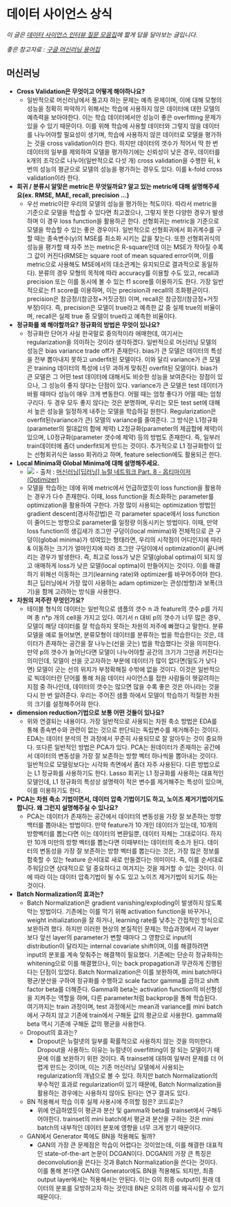 # 데이터 사이언스 상식

*이 글은 <a href="https://zzsza.github.io/data/2018/02/17/datascience-interivew-questions/#%EB%94%A5%EB%9F%AC%EB%8B%9D">데이터 사이언스 인터뷰 질문 모음집</a>에 짧게 답을 달아보는 글입니다.*

*좋은 참고자료 : <a href="https://developers.google.com/machine-learning/glossary/?hl=ko">구글 머신러닝 용어집</a>*

## 머신러닝

- **Cross Validation은 무엇이고 어떻게 해야하나요?**
    - 일반적으로 머신러닝에서 풀고자 하는 문제는 예측 문제이며, 이에 대해 모형의 성능을 정확히 파악하기 위해서는 학습에 사용하지 않은 데이터에 대한 모델의 예측력을 보아야한다. 이는 학습 데이터에서만 성능이 좋은 overfitting 문제가 있을 수 있기 때문이다. 이를 위해 학습에 사용할 데이터와 그렇지 않을 데이터를 나누어야할 필요성이 생기며, 학습에 사용하지 않은 데이터로 모델을 평가하는 것을 cross validation이라 한다. 하지만 데이터의 갯수가 적어서 딱 한 번 데이터의 일부를 제외하여 모델을 평가하기에는 신뢰성이 낮은 경우, 데이터를 k개의 조각으로 나누어(일반적으로 다섯 개) cross validation을 수행한 뒤, k번의 성능의 평균으로 모델의 성능을 평가하는 경우도 있다. 이를 k-fold cross validation이라 한다.
- **회귀 / 분류시 알맞은 metric은 무엇일까요? 알고 있는 metric에 대해 설명해주세요(ex. RMSE, MAE, recall, precision …)**
    - 우선 metric이란 우리의 모델의 성능을 평가하는 척도이다. 따라서 metric을 기준으로 모델을 학습할 수 있다면 최고겠으나, 그렇지 못한 다양한 경우가 발생하며 이 경우 loss function을 활용하곤 한다. 선형회귀는 metric을 기준으로 모델을 학습할 수 있는 좋은 경우이다. 일반적으로 선형회귀에서 회귀계수를 구할 때는 종속변수(y)의 MSE를 최소화 시키는 값을 찾는다. 또한 선형회귀식의 성능을 평가할 때 자주 쓰는 metric은 R-square인데 이는 MSE가 작아질 수록 그 값이 커진다(RMSE는 square root of mean squared error이며, 이를 metric으로 사용해도 MSE에서의 대소관계는 유지되므로 결과적으로 동일하다). 분류의 경우 모형의 목적에 따라 accuracy를 이용할 수도 있고, recall과 precision 또는 이를 동시에 볼 수 있는 f1 score를 이용하기도 한다. 가장 일반적으로는 f1 score를 이용하며, 이는 precision과 recall의 조화평균이다. precision은 참긍정/(참긍정+거짓긍정) 이며, recall은 참긍정/(참긍정+거짓부정)이다. 즉, precision은 모델이 true라고 예측한 값 중 실제 true의 비율이며, recall은 실제 true 중 모델이 true라고 예측한 비율이다.
- **정규화를 왜 해야할까요? 정규화의 방법은 무엇이 있나요?**
    - 정규화란 단어가 사실 한국말로 중의적이라 애매한데, 여기서는 regularization을 의미하는 것이라 생각하겠다. 일반적으로 머신러닝 모델의 성능은 bias variance trade off가 존재한다. bias가 큰 모델은 데이터의 특성을 전부 뽑아내지 못하고 underfit된 모델이다. 이와 달리 variance가 큰 모델은 training 데이터의 특성에 너무 과하게 맞춰진 overfit된 모델이다. bias가 큰 모델은 그 어떤 test 데이터에 대해서도 비슷한 성능을 보여준다는 장점이 있으나, 그 성능이 좋지 않다는 단점이 있다. variance가 큰 모델은 test 데이터가 바뀔 때마다 성능이 매우 크게 변동한다. 어떨 때는 엄청 좋다가 어떨 때는 엄청 구리다. 두 경우 모두 좋지 않다는 것은 분명하며, 우리는 모든 test set에 대해서 높은 성능을 일정하게 내주는 모델을 학습하길 원한다. Regularization은 overfit된(variance가 큰) 모델의 variance를 줄여준다. 그 방식은 L1정규화(parameter의 절대값의 합에 제약) L2정규화(parameter의 제곱합에 제약)이 있으며, L0정규화(parameter 갯수에 제약) 등의 방법도 존재한다. 즉, 일부러 train데이터에 좀더 underfit되게 만드는 것이다. 추가적으로 L1 정규화항이 있는 선형회귀식은 lasso 회귀라고 하며, feature selection에도 활용되곤 한다.
- **Local Minima와 Global Minima에 대해 설명해주세요.**
    - <img src="https://t1.daumcdn.net/cfile/tistory/9915A83E5AB8621703">
        - 출처 : <a href="https://gomguard.tistory.com/187">머신러닝[딥러닝] 뉴럴 네트워크 Part. 8 - 옵티마이저 (Optimizer)</a>
    - 모델을 학습하는 데에 위에 metric에서 언급하였듯이 loss function을 활용하는 경우가 다수 존재한다. 이때, loss function을 최소화하는 parameter를 optimization을 활용하여 구한다. 가장 많이 사용되는 optimization 방법인 gradient descent(경사하강법)은 각 parameter space에서 loss function이 줄어드는 방향으로 parameter를 일정량 이동시키는 방법이다. 이때, 만약 loss function의 생김새가 조그만 구덩이(local mimima)와 전체적으로 큰 구덩이(global minima)가 섞여있는 형태라면, 우리의 시작점이 어디인지에 따라 & 이동하는 크기가 얼마인지에 따라 조그만 구덩이에서 optimization이 끝나버리는 경우가 발생한다. 즉, 최고로 loss가 낮은 모델(global optima)이 되지 않고 애매하게 loss가 낮은 모델(local optima)이 만들어지는 것이다. 이를 해결하기 위해선 이동하는 크기(learning rate)와 optimizer를 바꾸어주어야 한다. 최근 딥러닝에서 가장 많이 사용하는 adam optimizer는 관성(방향)과 보폭(크기)을 함께 고려하는 방식을 사용한다.
- **차원의 저주란 무엇인가요?**
    - 테이블 형식의 데이터는 일반적으로 샘플의 갯수 n 과 feature의 갯수 p를 가지며 총 n*p 개의 cell을 가지고 있다. 여기서 n 대비 p의 갯수가 너무 많은 경우, 모델이 해당 데이터를 잘 학습하지 못하는 차원의 저주에 빠졌다고 말한다. 분류모델을 예로 들어보면, 분류모형이 데이터를 분류하는 법을 학습한다는 것은, 데이터가 존재하는 공간을 잘 나누는(선을 긋는) 법을 학습했다는 것을 의미한다. 만약 p의 갯수가 늘어난다면 모델이 나누어야할 공간의 크기가 그만큼 커진다는 의미인데, 모델이 선을 긋고자하는 부분에 데이터가 많이 없다면(밀도가 낮다면) 모델이 긋는 선의 위치가 부정확해질 수밖에 없을 것이다. 이것은 일반적으로 빅데이터란 단어를 통해 처음 데이터 사이언스를 접한 사람들이 헷갈려하는 지점 중 하나인데, 데이터의 갯수는 많으면 많을 수록 좋은 것은 아니라는 것을 다시 한 번 알려준다. 우리는 주어진 샘플 하에서 모델이 학습하기 적절한 차원의 크기를 설정해주어햐 한다.
- **dimension reduction기법으로 보통 어떤 것들이 있나요?**
    - 위와 연결되는 내용이다. 가장 일반적으로 사용되는 차원 축소 방법은 EDA를 통해 종속변수와 관련이 없는 것으로 판단되는 독립변수를 제거해주는 것이다. EDA는 데이터 분석의 전 과정에서 꾸준히 사용되므로 잘 알아두는 것이 중요하다. 또다른 일반적인 방법은 PCA가 있다. PCA는 원데이터가 존재하는 공간에서 데이터의 변동성을 가장 잘 보존하는 방향 벡터 하나씩을 뽑아내는 것이다. 일반적으로 모델링보다는 시각화 측면에서 좀더 자주 사용된다. 다른 방법으로는 L1 정규화를 사용하기도 한다. Lasso 회귀는 L1 정규화를 사용하는 대표적인 모델인데, L1 정규화의 특성상 설명력이 적은 변수를 제거해주는 특성이 있으며, 이를 이용하기도 한다.
- **PCA는 차원 축소 기법이면서, 데이터 압축 기법이기도 하고, 노이즈 제거기법이기도 합니다. 왜 그런지 설명해주실 수 있나요?**
    - PCA는 데이터가 존재하는 공간에서 데이터의 변동성을 가장 잘 보존하는 방향 백터를 뽑아내는 방법이다. 만약 feature가 10 개인 데이터가 있는데, 10개의 방향벡터를 뽑는다면 이는 데이터의 변환일뿐, 데이터 자체는 그대로이다. 하지만 10개 미만의 방향 벡터를 뽑는다면 이때부터는 데이터의 축소가 된다. 데이터의 변동성을 가장 잘 보존하는 방향 벡터를 뽑는다는 것은, 가장 많은 정보를 함축할 수 있는 feature 순서대로 새로 만들겠다는 의미이다. 즉, 이를 순서대로 주워담으면 상대적으로 덜 중요하다고 여겨지는 것을 제거할 수 있는 것이다. 이에 따라 이는 데이터 압축기법이 될 수도 있고 노이즈 제거기법이 되기도 하는 것이다.
- **Batch Normalization의 효과는?**
    - Batch Normalization은 gradient vanishing/exploding이 발생하지 않도록 막는 방법이다. 기존에는 이를 막기 위해 activation function을 바꾸거나, weight initialization을 잘 하거나, learning rate를 낮추는 간접적인 방식으로 보완하려 했다. 하지만 이러한 현상의 본질적인 문제는 학습과정에서 각 layer보다 앞선 layer의 parameter가 변할 때마다 그 영향으로 input의 distribution이 달라지는 internal covariate shift이며, 이를 해결하려면 input의 분포를 계속 맞춰주는 해결책이 필요했다. 기존에는 단순히 정규화하는 whitening으로 이를 해결했으나, 이는 back propagation과 무관하게 진행된다는 단점이 있었다. Batch Normalization은 이를 보완하여, mini batch마다 평균/분산을 구하여 정규화를 수행하고 scale factor gamma를 곱하고 shift factor beta를 더해준다. Gamma와 beta는 activation function의 비선형성을 지켜주는 역할을 하며, 다른 parameter처럼 backprop을 통해 학습된다. 여기까지는 train 과정이며, test 과정에서는 mean과 variance를 mini batch에서 구하지 않고 기존에 train에서 구해둔 값의 평균으로 사용한다. gamma와 beta 역시 기존에 구해둔 값의 평균을 사용한다.
    - Dropout의 효과는?
        - Dropout은 뉴럴넷의 일부를 확률적으로 사용하지 않는 것을 의미한다. Dropout을 사용하느 이유는 뉴럴넷이 overfitting이 잘 되는 모델이기 때문에 이를 보완하기 위한 것이다. 즉 trainset에 대하여 일부러 문제를 더 어렵게 만드는 것이며, 이는 기존 머신러닝 모델에서 사용되는 regularization의 개념으로 볼 수 있다. 하지만 batch Normalization의 부수적인 효과로 regularization이 있기 때문에, Batch Normalization을 활용하는 경우에는 사용하지 않아도 된다는 연구 결과도 있다.
    - BN 적용해서 학습 이후 실제 사용시에 주의할 점은? 코드로는?
        - 위에 언급하였듯이 평균과 분산 및 gamma와 beta를 trainset에서 구해두어야한다. trainset의 mini batch에서 평균과 분산을 구하는 것은 mini batch의 내부적인 데이터 분포에 영향을 너무 크게 받기 때문이다.
    - GAN에서 Generator 쪽에도 BN을 적용해도 될까?
        - GAN의 가장 큰 문제점은 학습이 어렵다는 것이었는데, 이를 해결한 대표적인 state-of-the-art 논문이 DCGAN이다. DCGAN의 가장 큰 특징은 deconvolution을 쓴다는 것과 Batch Normalization을 쓴다는 것이다. 이를 통해 본다면 GAN의 Generator에도 BN을 적용해도 되지만, 최종 output layer에서는 적용해서는 안된다. 이는 G의 최종 output이 원래 데이터의 분포를 모방하고자 하는 것인데 BN은 오히려 이를 왜곡시킬 수 있기 때문이다.
